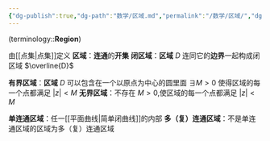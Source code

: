 ```yaml
---
{"dg-publish":true,"dg-path":"数学/区域.md","permalink":"/数学/区域/","dgPassFrontmatter":true,"noteIcon":"","created":"2024-05-21T15:20:28.012+08:00","updated":"2024-10-28T12:43:02.183+08:00"}
---
```


(terminology::**Region**)

由[[点集\|点集]]定义
**区域**：**连通**的**开集**
**闭区域**：**区域** $D$ 连同它的**边界**一起构成闭区域  $\overline{D}$

**有界区域**：**区域** $D$ 可以包含在一个以原点为中心的圆里面
$\exists M>0$ 使得区域的每一个点都满足 $|z|<M$
**无界区域**：不存在 $M>0$,使区域的每一个点都满足 $|z|<M$

**单连通区域**：任一[[平面曲线\|简单闭曲线]]的内部
**多（复）连通区域**：不是单连通区域的区域为多（复）连通区域


